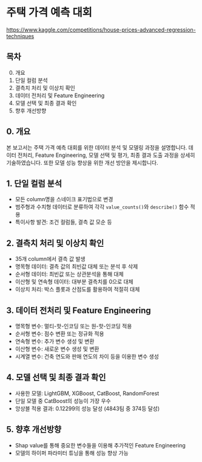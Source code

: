 # 주택 가격 예측 대회

https://www.kaggle.com/competitions/house-prices-advanced-regression-techniques

## 목차
0. 개요
1. 단일 컬럼 분석
2. 결측치 처리 및 이상치 확인
3. 데이터 전처리 및 Feature Engineering
4. 모델 선택 및 최종 결과 확인
5. 향후 개선방향

## 0. 개요
본 보고서는 주택 가격 예측 대회를 위한 데이터 분석 및 모델링 과정을 설명합니다. 데이터 전처리, Feature Engineering, 모델 선택 및 평가, 최종 결과 도출 과정을 상세히 기술하였습니다. 또한 모델 성능 향상을 위한 개선 방안을 제시합니다.

## 1. 단일 컬럼 분석
- 모든 column명을 스네이크 표기법으로 변경
- 범주형과 수치형 데이터로 분류하여 각각 `value_counts()`와 `describe()` 함수 적용
- 특이사항 발견: 조건 컬럼들, 결측 값 모순 등

## 2. 결측치 처리 및 이상치 확인
- 35개 column에서 결측 값 발생
- 명목형 데이터: 결측 값의 최빈값 대체 또는 분석 후 삭제
- 순서형 데이터: 최빈값 또는 상관분석을 통해 대체
- 이산형 및 연속형 데이터: 대부분 결측치를 0으로 대체
- 이상치 처리: 박스 플롯과 산점도를 활용하여 적절히 대체

## 3. 데이터 전처리 및 Feature Engineering
- 명목형 변수: 멀티-핫-인코딩 또는 원-핫-인코딩 적용
- 순서형 변수: 점수 변환 또는 정규화 적용
- 연속형 변수: 추가 변수 생성 및 변환
- 이산형 변수: 새로운 변수 생성 및 변환
- 시계열 변수: 건축 연도와 판매 연도의 차이 등을 이용한 변수 생성

## 4. 모델 선택 및 최종 결과 확인
- 사용한 모델: LightGBM, XGBoost, CatBoost, RandomForest
- 단일 모델 중 CatBoost의 성능이 가장 우수
- 앙상블 적용 결과: 0.12299의 성능 달성 (4843팀 중 374등 달성)

## 5. 향후 개선방향
- Shap value를 통해 중요한 변수들을 이용해 추가적인 Feature Engineering
- 모델의 하이퍼 파라미터 튜닝을 통해 성능 향상 가능

